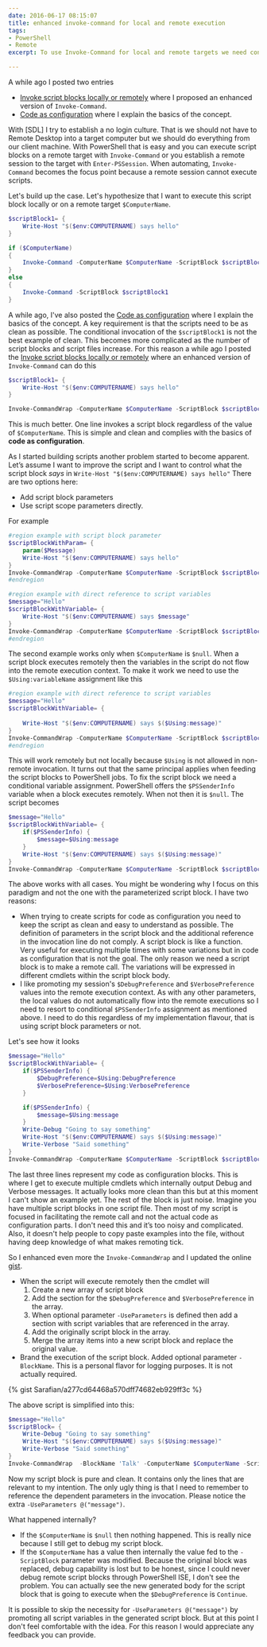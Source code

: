 ```yaml
---
date: 2016-06-17 08:15:07
title: enhanced invoke-command for local and remote execution
tags:
- PowerShell
- Remote
excerpt: To use Invoke-Command for local and remote targets we need conditions around in the script and some additional overhead in each script block. In this post I'll try to improve an improved alternative.

---
```




A while ago I posted two entries

- [Invoke script blocks locally or remotely](https://sarafian.github.io/post/powershell/Wrap%20Invoke-Command/) where I proposed an enhanced version of `Invoke-Command`.
- [Code as configuration](https://sarafian.github.io/post/code%20as%20configuration/) where I explain the basics of the concept.

With [SDL] I try to establish a no login culture. That is we should not have to Remote Desktop into a target computer but we should do everything from our client machine. 
With PowerShell that is easy and you can execute script blocks on a remote target with `Invoke-Command` or you establish a remote session to the target with `Enter-PSSession`. 
When automating, `Invoke-Command` becomes the focus point because a remote session cannot execute scripts.

Let's build up the case. Let's hypothesize that I want to execute this script block locally or on a remote target `$ComputerName`.

```powershell
$scriptBlock1= {
    Write-Host "$($env:COMPUTERNAME) says hello"
}

if ($ComputerName)
{
    Invoke-Command -ComputerName $ComputerName -ScriptBlock $scriptBlock1
}
else
{
    Invoke-Command -ScriptBlock $scriptBlock1
}
```

A while ago, I've also posted the [Code as configuration](https://sarafian.github.io/post/code%20as%20configuration/) where I explain the basics of the concept. 
A key requirement is that the scripts need to be as clean as possible. The conditional invocation of the `$scriptBlock1` is not the best example of clean. 
This becomes more complicated as the number of script blocks and script files increase. 
For this reason a while ago I posted the [Invoke script blocks locally or remotely](https://sarafian.github.io/post/powershell/Wrap%20Invoke-Command/) where an enhanced version of `Invoke-Command` can do this

```powershell
$scriptBlock1= {
    Write-Host "$($env:COMPUTERNAME) says hello"
}

Invoke-CommandWrap -ComputerName $ComputerName -ScriptBlock $scriptBlock1
```

This is much better. One line invokes a script block regardless of the value of `$ComputerName`. This is simple and clean and complies with the basics of **code as configuration**.

As I started building scripts another problem started to become apparent. Let’s assume I want to improve the script and I want to control what the script block *says* in `Write-Host "$($env:COMPUTERNAME) says hello"` 
There are two options here:

- Add script block parameters
- Use script scope parameters directly.

For example
```powershell
#region example with script block parameter
$scriptBlockWithParam= {
    param($Message)
    Write-Host "$($env:COMPUTERNAME) says hello"
}
Invoke-CommandWrap -ComputerName $ComputerName -ScriptBlock $scriptBlockWithParam -ArgumentList "Hello"
#endregion

#region example with direct reference to script variables
$message="Hello"
$scriptBlockWithVariable= {
    Write-Host "$($env:COMPUTERNAME) says $message"
}
Invoke-CommandWrap -ComputerName $ComputerName -ScriptBlock $scriptBlockWithVariable
#endregion
```

The second example works only when `$ComputerName` is `$null`. When a script block executes remotely then the variables in the script do not flow into the remote execution context. 
To make it work we need to use the `$Using:variableName` assignment like this
```powershell
#region example with direct reference to script variables
$message="Hello"
$scriptBlockWithVariable= {
    
    Write-Host "$($env:COMPUTERNAME) says $($Using:message)"
}
Invoke-CommandWrap -ComputerName $ComputerName -ScriptBlock $scriptBlockWithVariable
#endregion
```

This will work remotely but not locally because `$Using` is not allowed in non-remote invocation. It turns out that the same principal applies when feeding the script blocks to PowerShell jobs.
To fix the script block we need a conditional variable assignment. PowerShell offers the `$PSSenderInfo` variable when a block executes remotely. When not then it is `$null`. 
The script becomes
```powershell
$message="Hello"
$scriptBlockWithVariable= {
    if($PSSenderInfo) {
        $message=$Using:message
    }   
    Write-Host "$($env:COMPUTERNAME) says $($Using:message)"
}
Invoke-CommandWrap -ComputerName $ComputerName -ScriptBlock $scriptBlockWithVariable
```

The above works with all cases. You might be wondering why I focus on this paradigm and not the one with the parameterized script block. I have two reasons:

- When trying to create scripts for code as configuration you need to keep the script as clean and easy to understand as possible. 
The definition of parameters in the script block and the additional reference in the invocation line do not comply. 
A script block is like a function. Very useful for executing multiple times with some variations but in code as configuration that is not the goal. 
The only reason we need a script block is to make a remote call. The variations will be expressed in different cmdlets within the script block body.
- I like promoting my session's `$DebugPreference` and `$VerbosePreference` values into the remote execution context. As with any other parameters, the local values do not automatically flow into the remote executions so I need to resort to conditional `$PSSenderInfo` assignment as mentioned above.
I need to do this regardless of my implementation flavour, that is using script block parameters or not.

Let's see how it looks
```powershell
$message="Hello"
$scriptBlockWithVariable= {
    if($PSSenderInfo) {
        $DebugPreference=$Using:DebugPreference
        $VerbosePreference=$Using:VerbosePreference
    }

    if($PSSenderInfo) {
        $message=$Using:message
    }
    Write-Debug "Going to say something"
    Write-Host "$($env:COMPUTERNAME) says $($Using:message)"
    Write-Verbose "Said something"
}
Invoke-CommandWrap -ComputerName $ComputerName -ScriptBlock $scriptBlockWithVariable
```

The last three lines represent my code as configuration blocks. This is where I get to execute multiple cmdlets which internally output Debug and Verbose messages. 
It actually looks more clean than this but at this moment I can't show an example yet. The rest of the block is just noise. 
Imagine you have multiple script blocks in one script file. Then most of my script is focused in facilitating the remote call and not the actual code as configuration parts.
I don't need this and it’s too noisy and complicated. Also, it doesn't help people to copy paste examples into the file, without having deep knowledge of what makes remoting tick.

So I enhanced even more the `Invoke-CommandWrap` and I updated the online [gist](https://gist.github.com/Sarafian/a277cd64468a570dff74682eb929ff3c).

* When the script will execute remotely then the cmdlet will
  1. Create a new array of script block
  1. Add the section for the `$DebugPreference` and `$VerbosePreference` in the array.
  1. When optional parameter `-UseParameters` is defined then add a section with script variables that are referenced  in the array.
  1. Add the originally script block  in the array.
  1. Merge the array items into a new script block and replace the original value.
* Brand the execution of the script block. Added optional parameter `-BlockName`. This is a personal flavor for logging purposes. It is not actually required.

{% gist Sarafian/a277cd64468a570dff74682eb929ff3c %}

The above script is simplified into this:
```powershell
$message="Hello"
$scriptBlock= {
    Write-Debug "Going to say something"
    Write-Host "$($env:COMPUTERNAME) says $($Using:message)"
    Write-Verbose "Said something"
}
Invoke-CommandWrap  -BlockName 'Talk' -ComputerName $ComputerName -ScriptBlock $scriptBlock -UseParameters @("message")
```

Now my script block is pure and clean. It contains only the lines that are relevant to my intention. 
The only ugly thing is that I need to remember to reference the dependent parameters in the invocation. Please notice the extra `-UseParameters @("message")`.

What happened internally? 

- If the `$ComputerName` is `$null` then nothing happened. This is really nice because I still get to debug my script block.
- If the `$ComputerName` has a value then internally the value fed to the `-ScriptBlock` parameter was modified. 
Because the original block was replaced, debug capability is lost but to be honest, since I could never debug remote script blocks through PowerShell ISE, I don't see the problem.
You can actually see the new generated body for the script block that is going to execute when the `$DebugPreference` is `Continue`.

It is possible to skip the necessity for `-UseParameters @("message")` by promoting all script variables in the generated script block. 
But at this point I don't feel comfortable with the idea. For this reason I would appreciate any feedback you can provide.
